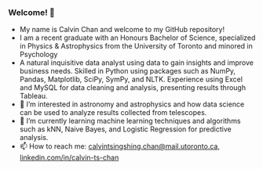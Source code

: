 ### Welcome! 👋

<!--
**chantsin/chantsin** is a ✨ _special_ ✨ repository because its `README.md` (this file) appears on your GitHub profile.
-->

- My name is Calvin Chan and welcome to my GitHub repository!
- I am a recent graduate with an Honours Bachelor of Science, specialized in Physics & Astrophysics from the University of Toronto and minored in Psychology
- A natural inquisitive data analyst using data to gain insights and improve business needs. Skilled in Python using packages such as NumPy, Pandas, Matplotlib, SciPy, SymPy, and NLTK. Experience using Excel and MySQL for data cleaning and analysis, presenting results through Tableau. 
- 👀 I’m interested in astronomy and astrophysics and how data science can be used to analyze results collected from telescopes. 
- 🌱 I’m currently learning machine learning techniques and algorithms such as kNN, Naive Bayes, and Logistic Regression for predictive analysis. 
- 📫 How to reach me: calvintsingshing.chan@mail.utoronto.ca, [linkedin.com/in/calvin-ts-chan](linkedin.com/in/calvin-ts-chan) 

